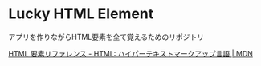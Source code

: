 # Lucky HTML Element

アプリを作りながらHTML要素を全て覚えるためのリポジトリ

[HTML 要素リファレンス - HTML: ハイパーテキストマークアップ言語 | MDN](https://developer.mozilla.org/ja/docs/Web/HTML/Element)
